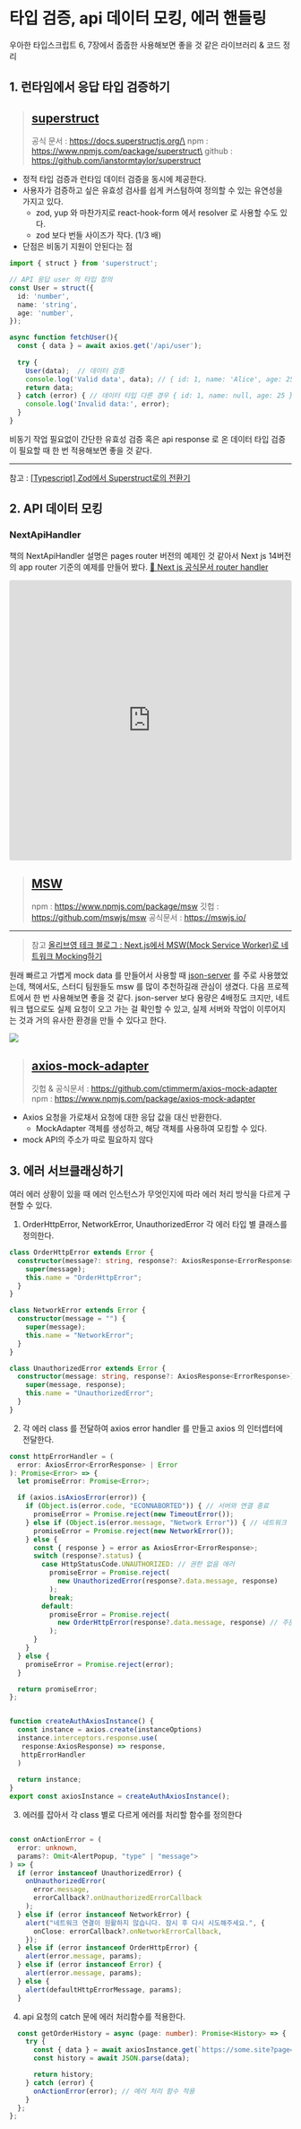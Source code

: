 
# 타입 검증, api 데이터 모킹, 에러 핸들링

우아한 타입스크립트 6, 7장에서 줍줍한 사용해보면 좋을 것 같은 라이브러리 & 코드 정리

## 1. 런타임에서 응답 타입 검증하기
> ## [superstruct](https://www.npmjs.com/package/superstruct)
> 공식 문서 : https://docs.superstructjs.org/\
> npm : https://www.npmjs.com/package/superstruct\
> github : https://github.com/ianstormtaylor/superstruct

- 정적 타입 검증과 런타임 데이터 검증을 동시에 제공한다.
- 사용자가 검증하고 싶은 유효성 검사를 쉽게 커스텀하여 정의할 수 있는 유연성을 가지고 있다.
  - zod, yup 와 마찬가지로 react-hook-form 에서 resolver 로 사용할 수도 있다.
  - zod 보다 번들 사이즈가 작다. (1/3 배)
- 단점은 비동기 지원이 안된다는 점

```ts
import { struct } from 'superstruct';

// API 응답 user 의 타입 정의
const User = struct({
  id: 'number',
  name: 'string',
  age: 'number',
});

async function fetchUser(){
  const { data } = await axios.get('/api/user');
  
  try {
    User(data);  // 데이터 검증  
    console.log('Valid data', data); // { id: 1, name: 'Alice', age: 25 };
    return data;
  } catch (error) { // 데이터 타입 다른 경우 { id: 1, name: null, age: 25 };
    console.log('Invalid data:', error);
  }
}
```



비동기 작업 필요없이 간단한 유효성 검증 혹은 api response 로 온 데이터 타입 검증이 필요할 때 한 번 적용해보면 좋을 것 같다.

-----
참고 : [[Typescript] Zod에서 Superstruct로의 전환기](https://blog.betaman.kr/131)

## 2. API 데이터 모킹

### NextApiHandler
책의 NextApiHandler 설명은 pages router 버전의 예제인 것 같아서 
Next js 14버전의 app router 기준의 예제를 만들어 봤다.
[🔗 Next js 공식문서 router handler](https://nextjs.org/docs/app/building-your-application/routing/route-handlers)

<iframe src="https://codesandbox.io/p/devbox/2y74r8?embed=1&file=%2Fapp%2Fpage.tsx"
     style="width:100%; height: 500px; border:0; border-radius: 4px; overflow:hidden;"
     title="next api handler"
     allow="accelerometer; ambient-light-sensor; camera; encrypted-media; geolocation; gyroscope; hid; microphone; midi; payment; usb; vr; xr-spatial-tracking"
     sandbox="allow-forms allow-modals allow-popups allow-presentation allow-same-origin allow-scripts"
   ></iframe>

> ## [MSW](https://www.npmjs.com/package/msw)
> npm : https://www.npmjs.com/package/msw
> 깃헙 : https://github.com/mswjs/msw
> 공식문서 : https://mswjs.io/
 -----
> 참고
> [올리브영 테크 블로그 : Next.js에서 MSW(Mock Service Worker)로 네트워크 Mocking하기](https://oliveyoung.tech/blog/2024-01-23/msw-frontend/)

원래 빠르고 가볍게 mock data 를 만들어서 사용할 때 [json-server](https://www.npmjs.com/package/json-server) 를 주로 사용했었는데, 책에서도, 스터디 팀원들도 msw 를 많이 추천하길래 관심이 생겼다.
다음 프로젝트에서 한 번 사용해보면 좋을 것 같다.
json-server 보다 용량은 4배정도 크지만,
네트워크 탭으로도 실제 요청이 오고 가는 걸 확인할 수 있고, 실제 서버와 작업이 이루어지는 것과 거의 유사한 환경을 만들 수 있다고 한다.

![](https://velog.velcdn.com/images/iberis/post/329000cb-275f-4ddf-8ae6-df1c3207fbff/image.png)

> ## [axios-mock-adapter](https://www.npmjs.com/package/axios-mock-adapter)
> 깃헙 & 공식문서 : https://github.com/ctimmerm/axios-mock-adapter
> npm : https://www.npmjs.com/package/axios-mock-adapter
- Axios 요청을 가로채서 요청에 대한 응답 값을 대신 반환한다.
    - MockAdapter 객체를 생성하고, 해당 객체를 사용하여 모킹할 수 있다.
- mock API의 주소가 따로 필요하지 않다

## 3. 에러 서브클래싱하기
여러 에러 상황이 있을 때 에러 인스턴스가 무엇인지에 따라 에러 처리 방식을 다르게 구현할 수 있다.

1. OrderHttpError, NetworkError, UnauthorizedError 각 에러 타입 별 클래스를 정의한다.
```ts
class OrderHttpError extends Error {
  constructor(message?: string, response?: AxiosResponse<ErrorResponse>) {
    super(message);
    this.name = "OrderHttpError";
  }
}

class NetworkError extends Error {
  constructor(message = "") {
    super(message);
    this.name = "NetworkError";
  }
}

class UnauthorizedError extends Error {
  constructor(message: string, response?: AxiosResponse<ErrorResponse>) {
    super(message, response);
    this.name = "UnauthorizedError";
  }
}
```

2. 각 에러 class 를 전달하여 axios error handler 를 만들고 axios 의 인터셉터에 전달한다.
```ts
const httpErrorHandler = (
  error: AxiosError<ErrorResponse> | Error
): Promise<Error> => {
  let promiseError: Promise<Error>;

  if (axios.isAxiosError(error)) {
    if (Object.is(error.code, "ECONNABORTED")) { // 서버와 연결 종료
      promiseError = Promise.reject(new TimeoutError());
    } else if (Object.is(error.message, "Network Error")) { // 네트워크 에러
      promiseError = Promise.reject(new NetworkError());
    } else {
      const { response } = error as AxiosError<ErrorResponse>;
      switch (response?.status) {
        case HttpStatusCode.UNAUTHORIZED: // 권한 없음 에러
          promiseError = Promise.reject(
            new UnauthorizedError(response?.data.message, response) 
          );
          break;
        default:
          promiseError = Promise.reject(
            new OrderHttpError(response?.data.message, response) // 주문 실패 에러
          );
      }
    }
  } else {
    promiseError = Promise.reject(error);
  }

  return promiseError;
};


function createAuthAxiosInstance() {
  const instance = axios.create(instanceOptions)
  instance.interceptors.response.use(
   response:AxiosResponse) => response,
   httpErrorHandler
  )
  
  return instance;
}
export const axiosInstance = createAuthAxiosInstance();
```

3. 에러를 잡아서 각 class 별로 다르게 에러를 처리할 함수를 정의한다
```ts

const onActionError = (
  error: unknown,
  params?: Omit<AlertPopup, "type" | "message">
) => {
  if (error instanceof UnauthorizedError) {
    onUnauthorizedError(
      error.message,
      errorCallback?.onUnauthorizedErrorCallback
    );
  } else if (error instanceof NetworkError) {
    alert("네트워크 연결이 원활하지 않습니다. 잠시 후 다시 시도해주세요.", {
      onClose: errorCallback?.onNetworkErrorCallback,
    });
  } else if (error instanceof OrderHttpError) {
    alert(error.message, params);
  } else if (error instanceof Error) {
    alert(error.message, params);
  } else {
    alert(defaultHttpErrorMessage, params);
  }
```

4. api 요청의 catch 문에 에러 처리함수를 적용한다.
```ts
  const getOrderHistory = async (page: number): Promise<History> => {
    try {
      const { data } = await axiosInstance.get(`https://some.site?page=${page}`);
      const history = await JSON.parse(data);

      return history;
    } catch (error) {
      onActionError(error); // 에러 처리 함수 적용
    }
  };
};
```
